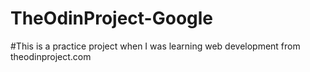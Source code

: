 # TheOdinProject-Google
#This is a practice project when I was learning web development from theodinproject.com 
